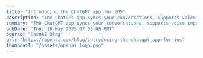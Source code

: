 ```yaml
---
title: "Introducing the ChatGPT app for iOS"
description: "The ChatGPT app syncs your conversations, supports voice input, and brings our latest model improvements to your fingertips."
summary: "The ChatGPT app syncs your conversations, supports voice input, and brings our latest model improvements to your fingertips."
pubDate: "Thu, 18 May 2023 07:00:00 GMT"
source: "OpenAI Blog"
url: "https://openai.com/blog/introducing-the-chatgpt-app-for-ios"
thumbnail: "/assets/openai_logo.png"
---
```


